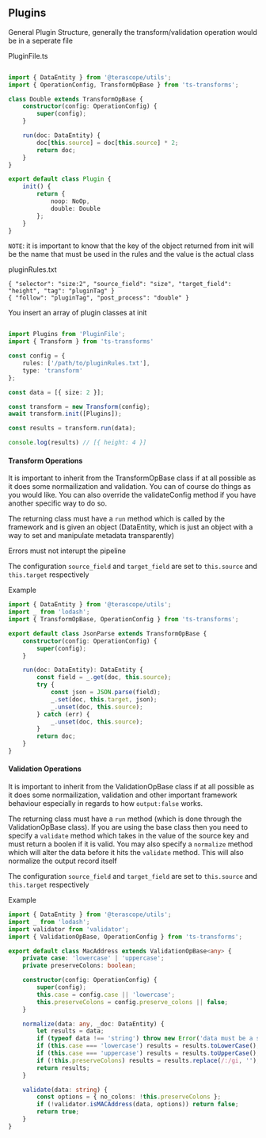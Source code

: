 ## Plugins
General Plugin Structure, generally the transform/validation operation would be in a seperate file

PluginFile.ts
```ts

import { DataEntity } from '@terascope/utils';
import { OperationConfig, TransformOpBase } from 'ts-transforms';

class Double extends TransformOpBase {
    constructor(config: OperationConfig) {
        super(config);
    }

    run(doc: DataEntity) {
        doc[this.source] = doc[this.source] * 2;
        return doc;
    }
}

export default class Plugin {
    init() {
        return {
            noop: NoOp,
            double: Double
        };
    }
}
```

`NOTE`: it is important to know that the key of the object returned from init will be the name that must be used in the rules and the value is the actual class


pluginRules.txt
```
{ "selector": "size:2", "source_field": "size", "target_field": "height", "tag": "pluginTag" }
{ "follow": "pluginTag", "post_process": "double" }
```


You insert an array of plugin classes at init
```ts

import Plugins from 'PluginFile';
import { Transform } from 'ts-transforms'

const config = {
    rules: ['/path/to/pluginRules.txt'],
    type: 'transform'
};

const data = [{ size: 2 }];

const transform = new Transform(config);
await transform.init([Plugins]);

const results = transform.run(data);

console.log(results) // [{ height: 4 }]

```

#### Transform Operations
It is important to inherit from the TransformOpBase class if at all possible as it does some normailization and validation. You can of course do things as you would like. You can also override the validateConfig method if you have another specific way to do so.

The returning class must have a `run` method which is called by the framework and is given an object (DataEntity, which is just an object with a way to set and manipulate metadata transparently)

Errors must not interupt the pipeline

The configuration `source_field` and `target_field` are set to `this.source` and `this.target` respectively

Example
```ts
import { DataEntity } from '@terascope/utils';
import _ from 'lodash';
import { TransformOpBase, OperationConfig } from 'ts-transforms';

export default class JsonParse extends TransformOpBase {
    constructor(config: OperationConfig) {
        super(config);
    }

    run(doc: DataEntity): DataEntity {
        const field = _.get(doc, this.source);
        try {
            const json = JSON.parse(field);
            _.set(doc, this.target, json);
            _.unset(doc, this.source);
        } catch (err) {
            _.unset(doc, this.source);
        }
        return doc;
    }
}

```

#### Validation Operations
It is important to inherit from the ValidationOpBase class if at all possible as it does some normailization, validation and other important framework behaviour especially in regards to how `output:false` works. 

The returning class must have a `run` method (which is done through the ValidationOpBase class). If you are using the base class then you need to specify a `validate` method which takes in the value of the source key and must return a boolen if it is valid. You may also specify a `normalize` method which will alter the data before it hits the `validate` method. This will also normalize the output record itself

The configuration `source_field` and `target_field` are set to `this.source` and `this.target` respectively

Example
```ts
import { DataEntity } from '@terascope/utils';
import _ from 'lodash';
import validator from 'validator';
import { ValidationOpBase, OperationConfig } from 'ts-transforms';

export default class MacAddress extends ValidationOpBase<any> {
    private case: 'lowercase' | 'uppercase';
    private preserveColons: boolean;

    constructor(config: OperationConfig) {
        super(config);
        this.case = config.case || 'lowercase';
        this.preserveColons = config.preserve_colons || false;
    }

    normalize(data: any, _doc: DataEntity) {
        let results = data;
        if (typeof data !== 'string') throw new Error('data must be a string');
        if (this.case === 'lowercase') results = results.toLowerCase();
        if (this.case === 'uppercase') results = results.toUpperCase();
        if (!this.preserveColons) results = results.replace(/:/gi, '');
        return results;
    }

    validate(data: string) {
        const options = { no_colons: !this.preserveColons };
        if (!validator.isMACAddress(data, options)) return false;
        return true;
    }
}
